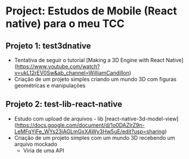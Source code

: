 # Project: Estudos de Mobile (React native) para o meu TCC

## Projeto 1: test3dnative
- Tentativa de seguir o tutorial [Making a 3D Engine with React Native] (https://www.youtube.com/watch?v=ukL12rEV0Sw&ab_channel=WilliamCandillon) 
- Criação de um projeto simples criando um mundo 3D com figuras geométricas e manipulações

## Projeto 2: test-lib-react-native
- Estudo com upload de arquivos - lib [react-native-3d-model-view] (https://docs.google.com/document/d/1o0DAZIrZ9n-LeMFqYiFe_WYs23iAGLmGxXAWy3Hw5uE/edit?usp=sharing) 
- Criação de um projeto simples com um mundo 3D recebendo um arquivo mockado
  - Viria de uma API



